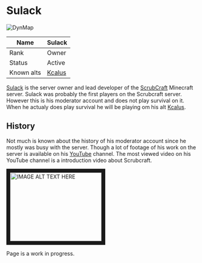 # Sulack

![DynMap](https://github.com/TheDutchPanzer/wiki/blob/master/assets/images/Sulack.png)

| Name          | Sulack        |
|---------------|---------------|
| Rank          | Owner         |
| Status        | Active        |
| Known alts    | [Kcalus](kcalus) |

[Sulack](sulack) is the server owner and lead developer of the [ScrubCraft](scrubcraft) Minecraft server. Sulack was probably the first players on the Scrubcraft server. However this is his moderator account and does not play survival on it. When he actualy does play survival he will be playing om his alt [Kcalus](kcalus).

## History

Not much is known about the history of his moderator account since he mostly was busy with the server. Though a lot of footage of his work on the server is available on his [YouTube](https://www.youtube.com/channel/UCBYO5axZoTcEEX_FQKsDFrQ) channel. The most viewed video on his YouTube channel is a introduction video about Scrubcraft.

<a href="http://www.youtube.com/watch?feature=player_embedded&v=T9J56Wdcx98&ab_channel=Sulack" target="_blank"><img src="http://img.youtube.com/vi/T9J56Wdcx98&ab_channel=Sulack/0.jpg" 
alt="IMAGE ALT TEXT HERE" width="240" height="180" border="10" /></a>


Page is a work in progress.
